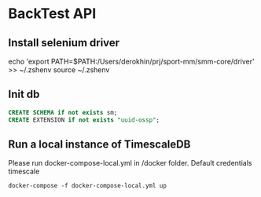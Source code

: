 # BackTest API
## Install selenium driver
echo 'export PATH=$PATH:/Users/derokhin/prj/sport-mm/smm-core/driver' >> ~/.zshenv
source ~/.zshenv
## Init db
```sql
CREATE SCHEMA if not exists sm;
CREATE EXTENSION if not exists "uuid-ossp";
```
## Run a local instance of TimescaleDB
Please run docker-compose-local.yml in /docker folder. Default credentials timescale
```
docker-compose -f docker-compose-local.yml up
```